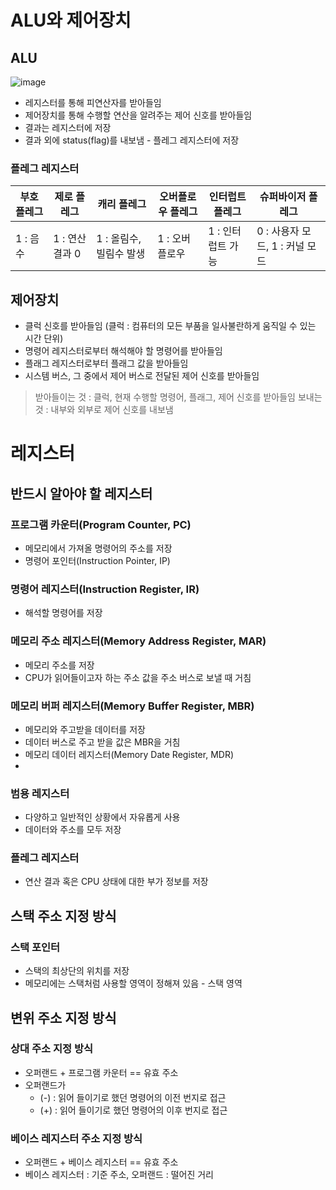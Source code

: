 # ALU와 제어장치
## ALU
![image](https://github.com/user-attachments/assets/3b3dc17e-f7c9-4064-b1ec-881d6d46a64d)
- 레지스터를 통해 피연산자를 받아들임
- 제어장치를 통해 수행할 연산을 알려주는 제어 신호를 받아들임
- 결과는 레지스터에 저장
- 결과 외에 status(flag)를 내보냄 - 플레그 레지스터에 저장
### 플레그 레지스터
| 부호 플레그 | 제로 플레그 | 캐리 플레그 | 오버플로우 플레그 | 인터럽트 플레그 | 슈퍼바이저 플레그 |
| --- | --- | --- | --- | --- | --- |
| 1 : 음수 | 1 : 연산결과 0 | 1 : 올림수, 빌림수 발생 | 1 : 오버플로우 | 1 : 인터럽트 가능 | 0 : 사용자 모드, 1 : 커널 모드 |

## 제어장치
- 클럭 신호를 받아들임 (클럭 : 컴퓨터의 모든 부품을 일사불란하게 움직일 수 있는 시간 단위)
- 명령어 레지스터로부터 해석해야 할 명령어를 받아들임
- 플래그 레지스터로부터 플래그 값을 받아들임
- 시스템 버스, 그 중에서 제어 버스로 전달된 제어 신호를 받아들임

> 받아들이는 것 : 클럭, 현재 수행할 명령어, 플래그, 제어 신호를 받아들임
  보내는 것 : 내부와 외부로 제어 신호를 내보냄

# 레지스터
## 반드시 알아야 할 레지스터
### 프로그램 카운터(Program Counter, PC)
- 메모리에서 가져올 명령어의 주소를 저장
- 명령어 포인터(Instruction Pointer, IP)

### 명령어 레지스터(Instruction Register, IR)
- 해석할 명령어를 저장

### 메모리 주소 레지스터(Memory Address Register, MAR)
- 메모리 주소를 저장
- CPU가 읽어들이고자 하는 주소 값을 주소 버스로 보낼 때 거침

### 메모리 버퍼 레지스터(Memory Buffer Register, MBR)
- 메모리와 주고받을 데이터를 저장
- 데이터 버스로 주고 받을 값은 MBR을 거침
- 메모리 데이터 레지스터(Memory Date Register, MDR)
- 
### 범용 레지스터
- 다양하고 일반적인 상황에서 자유롭게 사용
- 데이터와 주소를 모두 저장

### 플레그 레지스터
- 연산 결과 혹은 CPU 상태에 대한 부가 정보를 저장

## 스택 주소 지정 방식
### 스택 포인터
- 스택의 최상단의 위치를 저장
- 메모리에는 스택처럼 사용할 영역이 정해져 있음 - 스택 영역
  
## 변위 주소 지정 방식
### 상대 주소 지정 방식
- 오퍼랜드 + 프로그램 카운터 == 유효 주소
- 오퍼랜드가
  - (-) : 읽어 들이기로 했던 명령어의 이전 번지로 접근
  - (+) : 읽어 들이기로 했던 명령어의 이후 번지로 접근

### 베이스 레지스터 주소 지정 방식
- 오퍼랜드 + 베이스 레지스터 == 유효 주소
- 베이스 레지스터 : 기준 주소, 오퍼랜드 : 떨어진 거리
